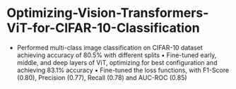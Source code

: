 # Optimizing-Vision-Transformers-ViT-for-CIFAR-10-Classification

 - Performed multi-class image classification on CIFAR-10 dataset achieving accuracy of 80.5% with different splits
• Fine-tuned early, middle, and deep layers of ViT, optimizing for best configuration and achieving 83.1% accuracy
• Fine-tuned the loss functions, with F1-Score (0.80), Precision (0.77), Recall (0.78) and AUC-ROC (0.85)
